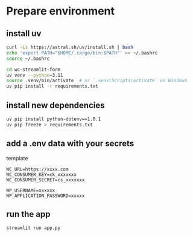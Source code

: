 # Prepare environment
## install uv

```bash
curl -Ls https://astral.sh/uv/install.sh | bash
echo 'export PATH="$HOME/.cargo/bin:$PATH"' >> ~/.bashrc
source ~/.bashrc
```
```bash
cd wc-streamlit-form
uv venv --python=3.11
source .venv/bin/activate  # or `.venv\Scripts\activate` on Windows
uv pip install -r requirements.txt
```

## install new dependencies
```bash
uv pip install python-dotenv==1.0.1
uv pip freeze > requirements.txt
```

## add a .env data with your secrets
template
```text
WC_URL=https://xxxx.com
WC_CONSUMER_KEY=ck_xxxxxxx
WC_CONSUMER_SECRET=cs_xxxxxxx

WP_USERNAME=xxxxxx
WP_APPLICATION_PASSWORD=xxxxx
```

## run the app
```bash
streamlit run app.py
```
